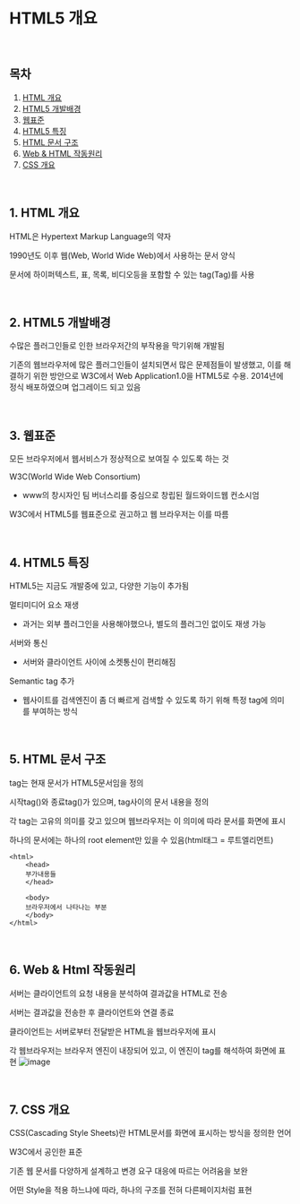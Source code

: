 # HTML5 개요

<br>

## 목차

1. [HTML 개요](#1.-HTML-개요)
2. [HTML5 개발배경](#2.-HTML5-개발배경)
3. [웹표준](#3.-웹표준)
4. [HTML5 특징](#4.-HTML5-특징)
5. [HTML 문서 구조](#5.-HTML-문서-구조)
6. [Web & HTML 작동원리](#6.-Web-&-HTML-작동원리)
7. [CSS 개요](##7.-CSS-개요)

<br>

## 1. HTML 개요

HTML은 Hypertext Markup Language의 약자

1990년도 이후 웹(Web, World Wide Web)에서 사용하는 문서 양식

문서에 하이퍼텍스트, 표, 목록, 비디오등을 포함할 수 있는 tag(Tag)를 사용

<br>

## 2. HTML5 개발배경

수많은 플러그인들로 인한 브라우저간의 부작용을 막기위해 개발됨

기존의 웹브라우저에 많은 플러그인들이 설치되면서 많은 문제점들이 발생했고, 이를 해결하기 위한 방안으로 W3C에서 Web Application1.0을 HTML5로 수용. 2014년에 정식 배포하였으며 업그레이드 되고 있음

<br>

## 3. 웹표준

모든 브라우저에서 웹서비스가 정상적으로 보여질 수 있도록 하는 것

W3C(World Wide Web Consortium)

- www의 창시자인 팀 버너스리를 중심으로 창립된 월드와이드웹 컨소시엄

W3C에서 HTML5를 웹표준으로 권고하고 웹 브라우저는 이를 따름

<br>

## 4. HTML5 특징

HTML5는 지금도 개발중에 있고, 다양한 기능이 추가됨

멀티미디어 요소 재생

- 과거는 외부 플러그인을 사용해야했으나, 별도의 플러그인 없이도 재생 가능

서버와 통신

- 서버와 클라이언트 사이에 소켓통신이 편리해짐

Semantic tag 추가

- 웹사이트를 검색엔진이 좀 더 빠르게 검색할 수 있도록 하기 위해 특정 tag에 의미를 부여하는 방식

<br>

## 5. HTML 문서 구조

<!DOCTYPE html> tag는 현재 문서가 HTML5문서임을 정의

시작tag(<tagname>)와 종료tag(</tagname>)가 있으며, tag사이의 문서 내용을 정의

각 tag는 고유의 의미를 갖고 있으며 웹브라우저는 이 의미에 따라 문서를 화면에 표시

하나의 문서에는 하나의 root element만 있을 수 있음(html태그 = 루트엘리먼트)

```
<html>
	<head>
	부가내용들
	</head>

	<body>
	브라우저에서 나타나는 부분
	</body>
</html>
```

<br>

## 6. Web & Html 작동원리

서버는 클라이언트의 요청 내용을 분석하여 결과값을 HTML로 전송

서버는 결과값을 전송한 후 클라이언트와 연결 종료

클라이언트는 서버로부터 전달받은 HTML을 웹브라우저에 표시

각 웹브라우저는 브라우저 엔진이 내장되어 있고, 이 엔진이 tag를 해석하여 화면에 표현
![image](https://user-images.githubusercontent.com/55391944/145673636-3d923bba-fa79-4c02-9a7b-c1cd14af02e5.png)

<br>

## 7. CSS 개요

CSS(Cascading Style Sheets)란 HTML문서를 화면에 표시하는 방식을 정의한 언어

W3C에서 공인한 표준

기존 웹 문서를 다양하게 설계하고 변경 요구 대응에 따르는 어려움을 보완

어떤 Style을 적용 하느냐에 따라, 하나의 구조를 전혀 다른페이지처럼 표현
